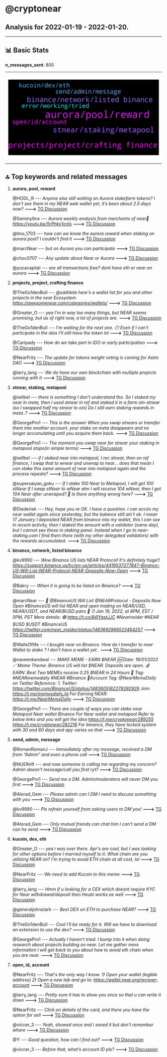 # **@cryptonear**
 ## Analysis for **2022-01-19** - **2022-01-20**.

---

## 📊 **Basic Stats**

**n_messages_sent**: 800

---
![wordcloud](cryptonear_1Days_wordcloud.png)

---


## 🔝 **Top keywords and related messages**

1. **aurora, pool, reward**

    @HODL_R --- *Anyone else still waiting on Aurora stakefarm tokens? I don’t see them in my NEAR web wallet yet, it’s been about 2.5 days now?* **--->** [TG Discussion](https://t.me/cryptonear/292935)

    @Sammy9ce --- *Aurora weekly analysis from merchants of near🙌 https://youtu.be/5rPhkv1cnIs* **--->** [TG Discussion](https://t.me/cryptonear/293744)

    @tino_1703 --- *how can we know the aurora reward when staking on aurora pool? I couldn't find it* **--->** [TG Discussion](https://t.me/cryptonear/293442)

    @marcNear --- *but on Aurora you can participate* **--->** [TG Discussion](https://t.me/cryptonear/292818)

    @choc0707 --- *Any update about Near or Aurora* **--->** [TG Discussion](https://t.me/cryptonear/293181)

    @yucacapital --- *are all transactions free? dont have eth or near on aurora* **--->** [TG Discussion](https://t.me/cryptonear/291617)

2. **projects, project, crafting finance**

    @TheGo1denBull --- *@salihkite here's a wallet list for you and other projects in the near Ecosystem https://awesomenear.com/categories/wallets/* **--->** [TG Discussion](https://t.me/cryptonear/292534)

    @Greater_O --- *yea I'm in way too many things, but NEAR seems promising, but as of right now, a lot of projects are.* **--->** [TG Discussion](https://t.me/cryptonear/293117)

    @TheGo1denBull --- *I'm waiting for the next one. 😶 Even if I can't participate in the idos I'll still have the token lol* **--->** [TG Discussion](https://t.me/cryptonear/292813)

    @Caripady --- *How do we take part in IDO or early participation* **--->** [TG Discussion](https://t.me/cryptonear/291562)

    @NearFritz --- *The update for tokens weight voting is coming for Astro DAO* **--->** [TG Discussion](https://t.me/cryptonear/292859)

    @larry_lang --- *We do have our own blockchain with multiple projects running with it* **--->** [TG Discussion](https://t.me/cryptonear/293039)

3. **stnear, staking, metapool**

    @iwllbel --- *there is something I don’t understand tho. So I staked my near in meta, then I used stnear in ref and staked it in a farm oin-stnear (so I swapped half my stnear to oin)  Do I still earn staking rewards in meta..?* **--->** [TG Discussion](https://t.me/cryptonear/293728)

    @GeorgePro1 --- *This is the answer  When you swap stnears or transfer them into another account. your stake on meta disappears and no longer accumulating until you acquire them back.* **--->** [TG Discussion](https://t.me/cryptonear/293740)

    @GeorgePro1 --- *The moment you swap near for stnear your staking in metapool stops(in simple terms)* **--->** [TG Discussion](https://t.me/cryptonear/293742)

    @iwllbel --- *if I staked near into metapool, I rec stnear, then on ref finance, I swap that to wnear and unwrap to near… does that mean I can stake this same amount of near into metapool again and the process repeats?* **--->** [TG Discussion](https://t.me/cryptonear/293660)

    @supersaiyan_goku --- *If I stake 100 Near to Metapool, I will get 100 stNear If I swap stNear to wNear atm I will receive 104 wNear, then I got 104 Near after unwraped? 🤔 Is there anything wrong here?* **--->** [TG Discussion](https://t.me/cryptonear/293709)

    @Diederiek --- *Hey, hope you re OK. I have a question. I can accès my near wallet again since yesterday, but the balance still ain't ok. I mean 17 January I deposited NEAR from binance into my wallet, this I can see in recent activity, then I staked the amount with a validator (same day), but I cannot see these in staking panel. Instead when I go to near-staking.com I find them there (with my other delegated validators) with the rewards accumulated.* **--->** [TG Discussion](https://t.me/cryptonear/291945)

4. **binance, network, listed binance**

    @kv9990 --- *Wow Binance US lists NEAR Protocol! It's definitely huge!!  https://support.binance.us/hc/en-us/articles/4419537277847-Binance-US-Will-List-NEAR-Protocol-NEAR-Deposits-Now-Open* **--->** [TG Discussion](https://t.me/cryptonear/291673)

    @Bakry --- *When it is going to be listed on Binance?* **--->** [TG Discussion](https://t.me/cryptonear/292375)

    @marcNear --- *🥳 @BinanceUS Will List @NEARProtocol - Deposits Now Open  #BinanceUS will list NEAR and open trading on $NEAR/$USD, $NEAR/$USDT, and $NEAR/$BUSD pairs 🤩 ⏰ Jan 19, 2022, at 8PM, EST / 5PM, PST   More details: 🟢 https://t.co/84lYgstJJC  #Nearinsider #NEAR $USD $USDT #BinanceUS  https://twitter.com/near_insider/status/1483692866522464257* **--->** [TG Discussion](https://t.me/cryptonear/292388)

    @WallsOflife --- *I bought near on Binance. How do I transfer to near Wallet to stake ? I don’t have a wallet yet .* **--->** [TG Discussion](https://t.me/cryptonear/292353)

    @naveenkandwal --- *MAKE MEME - EARN $NEAR  🆕️ Date: 19/01/2022 ✅ Meme Theme: Binance US will list $NEAR. Deposits are open.  💰EARN: Best Two MEMEs receive 0.25 $NEAR in 24 Hours  🚀 Tag: #NEARmemedaily #NEAR #Binance  🚀Account Tag: @NearMemeDaily on Twitter   Reference: 1. Twitter: https://twitter.com/BinanceUS/status/1483605162279292929  Join: https://t.me/memesdaily_tg For Earning NEAR: https://t.me/NearMemeDaily* **--->** [TG Discussion](https://t.me/cryptonear/292345)

    @GeorgePro1 --- *There are couple of ways you can stake near  Metapool  Near wallet  Binance   For Near wallet and metapool  Refer to below links and you will get the idea  https://t.me/cryptonear/289255  https://t.me/cryptonear/282216  For binance, they have locked system with 30 and 60 days and apy varies on that* **--->** [TG Discussion](https://t.me/cryptonear/292009)

5. **send, admin, message**

    @RomanRomanJ --- *Immediately after my message, received a DM from “Admin” and even a phone call* **--->** [TG Discussion](https://t.me/cryptonear/293321)

    @NUERnft --- *and now someone is calling me regarding my concern? Admin doesn't message/call you first ryt?* **--->** [TG Discussion](https://t.me/cryptonear/292129)

    @GeorgePro1 --- *Send me a DM. Admin/moderators will never DM you first* **--->** [TG Discussion](https://t.me/cryptonear/293772)

    @Alorad_Gem --- *Please admin can I DM I need to discuss something with you* **--->** [TG Discussion](https://t.me/cryptonear/293755)

    @kv9990 --- *Pls refrain yourself from asking users to DM you!* **--->** [TG Discussion](https://t.me/cryptonear/292034)

    @Alorad_Gem --- *Only mutual friends can chat him I can't send a DM can he send* **--->** [TG Discussion](https://t.me/cryptonear/293771)

6. **kucoin, dex, eth**

    @Greater_O --- *yea i was over there. Apr's are cool, but I was looking for other options before I married myself to it. What chain are you utilizing NEAR on? I'm trying to avoid ETH chain at all cost, lol* **--->** [TG Discussion](https://t.me/cryptonear/293109)

    @NearFritz --- *We need to add Kucoin to this meme* **--->** [TG Discussion](https://t.me/cryptonear/291402)

    @larry_lang --- *Hmm if u looking for a CEX which doesnt  require KYC for Near withdrawal/deposit then Houbi works as well* **--->** [TG Discussion](https://t.me/cryptonear/291812)

    @generaljohnstark --- *Best DEX on ETH to purchase NEAR?* **--->** [TG Discussion](https://t.me/cryptonear/291798)

    @TheGo1denBull --- *Cool I'll be ready for it. Will we have to download an extension to use the dex?* **--->** [TG Discussion](https://t.me/cryptonear/292713)

    @GeorgePro1 --- *Actually I haven’t tried. I bump into it when doing research about projects building on near. Let me gather more information I will get back to you about how to avoid eth chain when you are near.* **--->** [TG Discussion](https://t.me/cryptonear/293114)

7. **open, id, account**

    @NearFritz --- *That's the only way I know.  1) Open your wallet (legible address) 2) Open a new tab and go to: https://wallet.near.org/recover-account* **--->** [TG Discussion](https://t.me/cryptonear/291361)

    @larry_lang --- *Pretty sure it has to show you once so that u can write it down* **--->** [TG Discussion](https://t.me/cryptonear/291835)

    @NearFritz --- *Click on details of the card, and there you have the option for sell* **--->** [TG Discussion](https://t.me/cryptonear/291433)

    @viccer_3 --- *Yeah, showed once and i saved it but don’t remember where* **--->** [TG Discussion](https://t.me/cryptonear/291837)

    @Y --- *Good question, how can I find out?* **--->** [TG Discussion](https://t.me/cryptonear/291385)

    @viccer_3 --- *Before that, what’s account ID pls?* **--->** [TG Discussion](https://t.me/cryptonear/291855)

